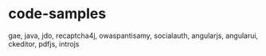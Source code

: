 code-samples
============

gae, java, jdo, recaptcha4j, owaspantisamy, socialauth, angularjs, angularui, ckeditor, pdfjs, introjs
